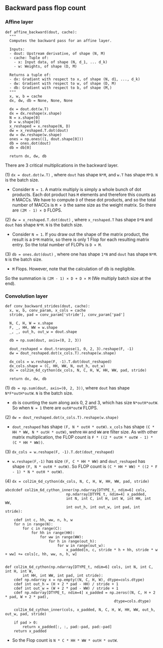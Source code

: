 ## Backward pass flop count

### Affine layer

```{python}
def affine_backward(dout, cache):
  """
  Computes the backward pass for an affine layer.

  Inputs:
  - dout: Upstream derivative, of shape (N, M)
  - cache: Tuple of:
    - x: Input data, of shape (N, d_1, ... d_k)
    - w: Weights, of shape (D, M)

  Returns a tuple of:
  - dx: Gradient with respect to x, of shape (N, d1, ..., d_k)
  - dw: Gradient with respect to w, of shape (D, M)
  - db: Gradient with respect to b, of shape (M,)
  """
  x, w, b = cache
  dx, dw, db = None, None, None

  dx = dout.dot(w.T)
  dx = dx.reshape(x.shape)
  N = x.shape[0]
  D = w.shape[0]
  x_reshaped = x.reshape(N, D)
  dw = x_reshaped.T.dot(dout)
  dw = dw.reshape(w.shape)
  ones = np.ones((1, dout.shape[0]))
  db = ones.dot(dout)
  db = db[0]

  return dx, dw, db
```

There are 3 critical multiplications in the backward layer. 

(1)  `dx = dout.dot(w.T)` , where `dout` has shape `N*M`, and `w.T` has shape `M*D`. `N` is the batch size.

- Consider `N = 1`. A matrix multiply is simply a whole bunch of dot products. Each dot product has `M` elements and therefore this counts as `M` MACCs. We have to compute `D` of these dot products, and so the total number of MACCs is `M × D` the same size as the weight matrix. So there are `(2M - 1) × D` FLOPS. 

(2)  `dw = x_reshaped.T.dot(dout)` , where `x_reshaped.T` has shape `D*N` and `dout` has shape `N*M`. `N` is the batch size.

- Consider `N = 1`. If you draw out the shape of the matrix product, the result is a `D*M` matrix, so there is only 1 Flop for each resulting matrix entry. So the total number of FLOPs is `D × M`.

(3)  `db = ones.dot(dout)` , where one has shape `1*N` and `dout` has shape `N*M`. `N` is the batch size.

- `M` Flops. However, note that the calculation of db is negligible.

So the summation is `(2M - 1) × D + D × M` (We multiply batch size at the end).

### Convolution layer


```{python}
def conv_backward_strides(dout, cache):
  x, w, b, conv_param, x_cols = cache
  stride, pad = conv_param['stride'], conv_param['pad']

  N, C, H, W = x.shape
  F, _, HH, WW = w.shape
  _, _, out_h, out_w = dout.shape

  db = np.sum(dout, axis=(0, 2, 3))

  dout_reshaped = dout.transpose(1, 0, 2, 3).reshape(F, -1)
  dw = dout_reshaped.dot(x_cols.T).reshape(w.shape)

  dx_cols = w.reshape(F, -1).T.dot(dout_reshaped)
  dx_cols.shape = (C, HH, WW, N, out_h, out_w)
  dx = col2im_6d_cython(dx_cols, N, C, H, W, HH, WW, pad, stride)

  return dx, dw, db

```

(1)  `db = np.sum(dout, axis=(0, 2, 3))`, where `dout` has shape `N*F*outH*outW`. `N` is the batch size.

- `db` is counting the sum along axis 0, 2 and 3, which has size `N*outH*outW`. So when `N = 1` there are `outH*outW` FLOPS. 

(2) `dw = dout_reshaped.dot(x_cols.T).reshape(w.shape)`

- `dout_reshaped` has shape `(F, N * outH * outW)`. `x_cols` has shape `(C * HH * WW, N * outH * outW)`, wehre `HH` and `WW` are filter size. As with other matrix multiplication, the FLOP count is `F * ((2 * outH * outW - 1) * (C * HH * WW))`.

(3) `dx_cols = w.reshape(F, -1).T.dot(dout_reshaped)`

- `w.reshape(F,-1)` has size `(F, C * HH * WW)` and `dout_reshaped` has shape `(F, N * outH * outW)`. So FLOP count is `(C * HH * WW) * ((2 * F - 1) * N * outH * outW)`.

(4) `dx = col2im_6d_cython(dx_cols, N, C, H, W, HH, WW, pad, stride)`

```{python}
abcdcdef col2im_6d_cython_inner(np.ndarray[DTYPE_t, ndim=6] cols,
                            np.ndarray[DTYPE_t, ndim=4] x_padded,
                            int N, int C, int H, int W, int HH, int WW,
                            int out_h, int out_w, int pad, int stride):

    cdef int c, hh, ww, n, h, w
    for n in range(N):
        for c in range(C):
            for hh in range(HH):
                for ww in range(WW):
                    for h in range(out_h):
                        for w in range(out_w):
                            x_padded[n, c, stride * h + hh, stride * w + ww] += cols[c, hh, ww, n, h, w]
    

def col2im_6d_cython(np.ndarray[DTYPE_t, ndim=6] cols, int N, int C, int H, int W,
        int HH, int WW, int pad, int stride):
    cdef np.ndarray x = np.empty((N, C, H, W), dtype=cols.dtype)
    cdef int out_h = (H + 2 * pad - HH) / stride + 1
    cdef int out_w = (W + 2 * pad - WW) / stride + 1
    cdef np.ndarray[DTYPE_t, ndim=4] x_padded = np.zeros((N, C, H + 2 * pad, W + 2 * pad),
                                                  dtype=cols.dtype)

    col2im_6d_cython_inner(cols, x_padded, N, C, H, W, HH, WW, out_h, out_w, pad, stride)

    if pad > 0:
        return x_padded[:, :, pad:-pad, pad:-pad]
    return x_padded 

```

- So the Flop count is `N * C * HH * WW * outH * outW`.



